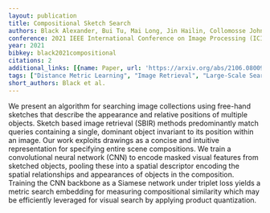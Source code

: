 ```yaml
---
layout: publication
title: Compositional Sketch Search
authors: Black Alexander, Bui Tu, Mai Long, Jin Hailin, Collomosse John
conference: 2021 IEEE International Conference on Image Processing (ICIP)
year: 2021
bibkey: black2021compositional
citations: 2
additional_links: [{name: Paper, url: 'https://arxiv.org/abs/2106.08009'}]
tags: ["Distance Metric Learning", "Image Retrieval", "Large-Scale Search", "Similarity Search"]
short_authors: Black et al.
---
```

We present an algorithm for searching image collections using free-hand
sketches that describe the appearance and relative positions of multiple
objects. Sketch based image retrieval (SBIR) methods predominantly match
queries containing a single, dominant object invariant to its position within
an image. Our work exploits drawings as a concise and intuitive representation
for specifying entire scene compositions. We train a convolutional neural
network (CNN) to encode masked visual features from sketched objects, pooling
these into a spatial descriptor encoding the spatial relationships and
appearances of objects in the composition. Training the CNN backbone as a
Siamese network under triplet loss yields a metric search embedding for
measuring compositional similarity which may be efficiently leveraged for
visual search by applying product quantization.
